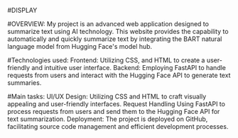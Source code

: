 #DISPLAY



#OVERVIEW: 
My project is an advanced web application designed to summarize text using AI technology. 
This website provides the capability to automatically and quickly summarize text by integrating the BART natural language model from Hugging Face's model hub.

#Technologies used:
Frontend: Utilizing CSS, and HTML to create a user-friendly and intuitive user interface. 
Backend: Employing FastAPI to handle requests from users and interact with the Hugging Face API to generate text summaries.

#Main tasks:
UI/UX Design: Utilizing CSS and HTML to craft visually appealing and user-friendly interfaces. Request Handling
Using FastAPI to process requests from users and send them to the Hugging Face API for text summarization.
Deployment: The project is deployed on GitHub, facilitating source code management and efficient development processes.
